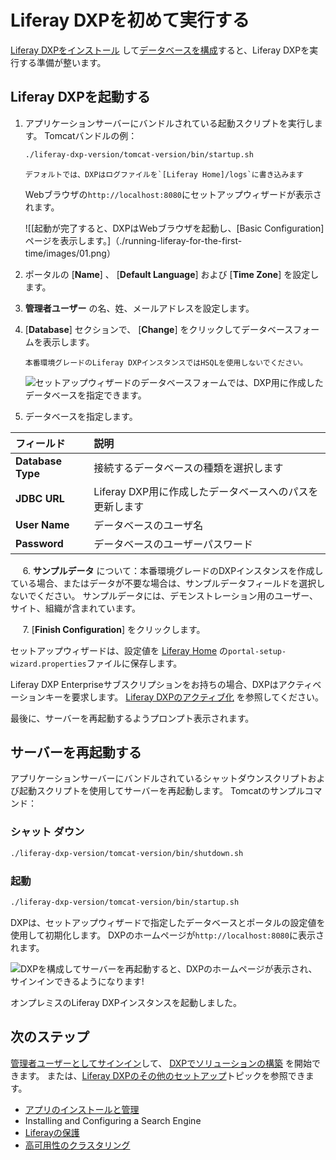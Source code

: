 # Liferay DXPを初めて実行する

[Liferay DXPをインストール](./installing-a-liferay-dxp-tomcat-bundle.md#installing) して[データベースを構成](../installing-liferay/configuring-a-database.md)すると、Liferay DXPを実行する準備が整います。

## Liferay DXPを起動する

1.  アプリケーションサーバーにバンドルされている起動スクリプトを実行します。 Tomcatバンドルの例：

    ``` bash
    ./liferay-dxp-version/tomcat-version/bin/startup.sh
    ```

    ```{note}
    デフォルトでは、DXPはログファイルを`[Liferay Home]/logs`に書き込みます
    ```


    Webブラウザの`http://localhost:8080`にセットアップウィザードが表示されます。
    
    ![[起動が完了すると、DXPはWebブラウザを起動し、[Basic Configuration]ページを表示します。]（./running-liferay-for-the-first-time/images/01.png）

2.  ポータルの [**Name**] 、 [**Default Language**] および [**Time Zone**] を設定します。

3. **管理者ユーザー** の名、姓、メールアドレスを設定します。

4. [**Database**] セクションで、 [**Change**] をクリックしてデータベースフォームを表示します。

    ```{warning}
    本番環境グレードのLiferay DXPインスタンスではHSQLを使用しないでください。
    ```

    ![セットアップウィザードのデータベースフォームでは、DXP用に作成したデータベースを指定できます。](./running-liferay-for-the-first-time/images/02.png)

5.  データベースを指定します。

| フィールド           | 説明                                |
| :--- | :--- |
| **Database Type** | 接続するデータベースの種類を選択します               |
| **JDBC URL** | Liferay DXP用に作成したデータベースへのパスを更新します |
| **User Name** | データベースのユーザ名                       |
| **Password** | データベースのユーザーパスワード                  |

     6. **サンプルデータ** について：本番環境グレードのDXPインスタンスを作成している場合、またはデータが不要な場合は、サンプルデータフィールドを選択しないでください。 サンプルデータには、デモンストレーション用のユーザー、サイト、組織が含まれています。

     7. [**Finish Configuration**] をクリックします。

セットアップウィザードは、設定値を [Liferay Home](../reference/liferay-home.md) の`portal-setup-wizard.properties`ファイルに保存します。

Liferay DXP Enterpriseサブスクリプションをお持ちの場合、DXPはアクティベーションキーを要求します。 [Liferay DXPのアクティブ化](../setting-up-liferay/activating-liferay-dxp.md) を参照してください。

最後に、サーバーを再起動するようプロンプト表示されます。

## サーバーを再起動する

アプリケーションサーバーにバンドルされているシャットダウンスクリプトおよび起動スクリプトを使用してサーバーを再起動します。 Tomcatのサンプルコマンド：

### シャット ダウン

``` bash
./liferay-dxp-version/tomcat-version/bin/shutdown.sh
```

### 起動

``` bash
./liferay-dxp-version/tomcat-version/bin/startup.sh
```

DXPは、セットアップウィザードで指定したデータベースとポータルの設定値を使用して初期化します。 DXPのホームページが`http://localhost:8080`に表示されます。

![DXPを構成してサーバーを再起動すると、DXPのホームページが表示され、サインインできるようになります\!](./running-liferay-for-the-first-time/images/03.png)

オンプレミスのLiferay DXPインスタンスを起動しました。

## 次のステップ

[管理者ユーザーとしてサインイン](../../getting-started/introduction-to-the-admin-account.md)して、 [DXPでソリューションの構築](../../building-solutions-on-dxp/README.rst) を開始できます。 または、[Liferay DXPのその他のセットアップ](../setting-up-liferay.md)トピックを参照できます。

  - [アプリのインストールと管理](../../system-administration/installing-and-managing-apps.md)
  - Installing and Configuring a Search Engine
  - [Liferayの保護](../securing-liferay.md)
  - [高可用性のクラスタリング](../../installation-and-upgrades/setting-up-liferay/clustering-for-high-availability.md)
